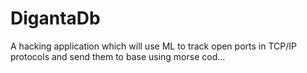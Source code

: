 # DigantaDb
A hacking application which will use ML to track open ports in TCP/IP protocols and send them to base using morse cod…
